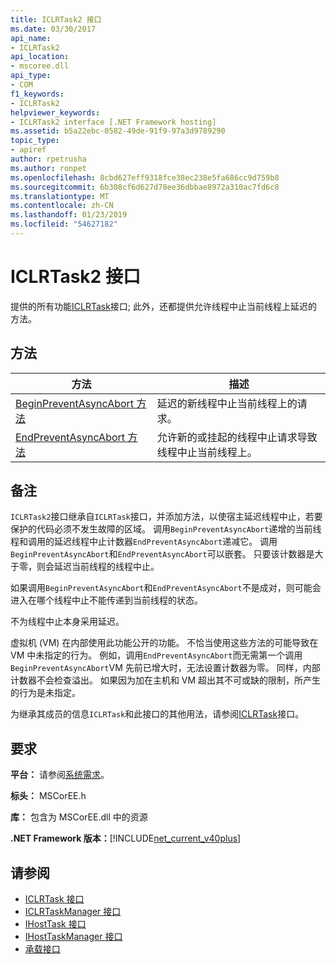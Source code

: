 ```yaml
---
title: ICLRTask2 接口
ms.date: 03/30/2017
api_name:
- ICLRTask2
api_location:
- mscoree.dll
api_type:
- COM
f1_keywords:
- ICLRTask2
helpviewer_keywords:
- ICLRTask2 interface [.NET Framework hosting]
ms.assetid: b5a22ebc-0582-49de-91f9-97a3d9789290
topic_type:
- apiref
author: rpetrusha
ms.author: ronpet
ms.openlocfilehash: 8cbd627eff9318fce38ec238e5fa686cc9d759b8
ms.sourcegitcommit: 6b308cf6d627d78ee36dbbae8972a310ac7fd6c8
ms.translationtype: MT
ms.contentlocale: zh-CN
ms.lasthandoff: 01/23/2019
ms.locfileid: "54627182"
---
```

# <a name="iclrtask2-interface"></a>ICLRTask2 接口
提供的所有功能[ICLRTask](../../../../docs/framework/unmanaged-api/hosting/iclrtask-interface.md)接口; 此外，还都提供允许线程中止当前线程上延迟的方法。  
  
## <a name="methods"></a>方法  
  
|方法|描述|  
|------------|-----------------|  
|[BeginPreventAsyncAbort 方法](../../../../docs/framework/unmanaged-api/hosting/iclrtask2-beginpreventasyncabort-method.md)|延迟的新线程中止当前线程上的请求。|  
|[EndPreventAsyncAbort 方法](../../../../docs/framework/unmanaged-api/hosting/iclrtask2-endpreventasyncabort-method.md)|允许新的或挂起的线程中止请求导致线程中止当前线程上。|  
  
## <a name="remarks"></a>备注  
 `ICLRTask2`接口继承自`ICLRTask`接口，并添加方法，以使宿主延迟线程中止，若要保护的代码必须不发生故障的区域。 调用`BeginPreventAsyncAbort`递增的当前线程和调用的延迟线程中止计数器`EndPreventAsyncAbort`递减它。 调用`BeginPreventAsyncAbort`和`EndPreventAsyncAbort`可以嵌套。 只要该计数器是大于零，则会延迟当前线程的线程中止。  
  
 如果调用`BeginPreventAsyncAbort`和`EndPreventAsyncAbort`不是成对，则可能会进入在哪个线程中止不能传递到当前线程的状态。  
  
 不为线程中止本身采用延迟。  
  
 虚拟机 (VM) 在内部使用此功能公开的功能。 不恰当使用这些方法的可能导致在 VM 中未指定的行为。 例如，调用`EndPreventAsyncAbort`而无需第一个调用`BeginPreventAsyncAbort`VM 先前已增大时，无法设置计数器为零。 同样，内部计数器不会检查溢出。 如果因为加在主机和 VM 超出其不可或缺的限制，所产生的行为是未指定。  
  
 为继承其成员的信息`ICLRTask`和此接口的其他用法，请参阅[ICLRTask](../../../../docs/framework/unmanaged-api/hosting/iclrtask-interface.md)接口。  
  
## <a name="requirements"></a>要求  
 **平台：** 请参阅[系统需求](../../../../docs/framework/get-started/system-requirements.md)。  
  
 **标头：** MSCorEE.h  
  
 **库：** 包含为 MSCorEE.dll 中的资源  
  
 **.NET Framework 版本：**[!INCLUDE[net_current_v40plus](../../../../includes/net-current-v40plus-md.md)]  
  
## <a name="see-also"></a>请参阅
- [ICLRTask 接口](../../../../docs/framework/unmanaged-api/hosting/iclrtask-interface.md)
- [ICLRTaskManager 接口](../../../../docs/framework/unmanaged-api/hosting/iclrtaskmanager-interface.md)
- [IHostTask 接口](../../../../docs/framework/unmanaged-api/hosting/ihosttask-interface.md)
- [IHostTaskManager 接口](../../../../docs/framework/unmanaged-api/hosting/ihosttaskmanager-interface.md)
- [承载接口](../../../../docs/framework/unmanaged-api/hosting/hosting-interfaces.md)
